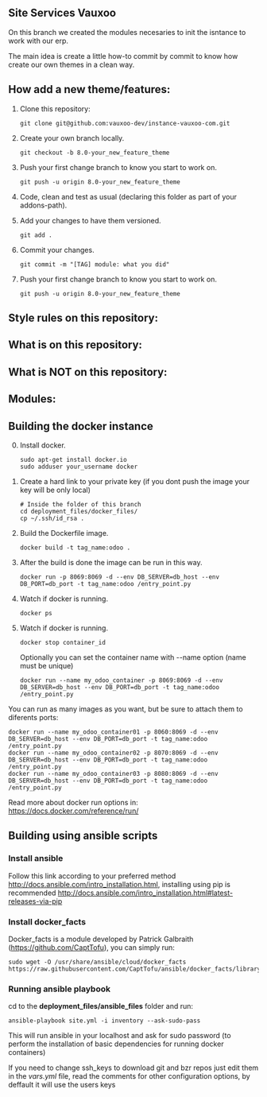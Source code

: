 Site Services Vauxoo
---

On this branch we created the modules necesaries to init the isntance to work with our erp.

The main idea is create a little how-to commit by commit to know how create our own themes in a clean way.

How add a new theme/features:
---

1. Clone this repository:

    ```
    git clone git@github.com:vauxoo-dev/instance-vauxoo-com.git
    ```

2. Create your own branch locally.

    ```
    git checkout -b 8.0-your_new_feature_theme
    ```

3. Push your first change branch to know you start to work on.

    ```
    git push -u origin 8.0-your_new_feature_theme
    ```

4. Code, clean and test as usual (declaring this folder as part of your addons-path).

5. Add your changes to have them versioned.

    ```
    git add .
    ```

6. Commit your changes.

    ```
    git commit -m "[TAG] module: what you did"
    ```

7. Push your first change branch to know you start to work on.

    ```
    git push -u origin 8.0-your_new_feature_theme
    ```

Style rules on this repository:
---

What is on this repository:
---

What is NOT on this repository:
---

Modules:
---

Building the docker instance
---

0. Install docker.

    ```
    sudo apt-get install docker.io
    sudo adduser your_username docker
    ```

1. Create a hard link to your private key (if you dont push the image your key will be only local)

    ```
    # Inside the folder of this branch
    cd deployment_files/docker_files/
    cp ~/.ssh/id_rsa .
    ```

2. Build the Dockerfile image.

    ```
    docker build -t tag_name:odoo .
    ```

3. After the build is done the image can be run in this way.

    ```
    docker run -p 8069:8069 -d --env DB_SERVER=db_host --env DB_PORT=db_port -t tag_name:odoo /entry_point.py
    ```
4. Watch if docker is running.

    ```
    docker ps
    ```

5. Watch if docker is running.

    ```
    docker stop container_id
    ```

    Optionally you can set the container name with --name option (name must be unique)

    ```
    docker run --name my_odoo_container -p 8069:8069 -d --env DB_SERVER=db_host --env DB_PORT=db_port -t tag_name:odoo /entry_point.py
    ```

You can  run as many images as you want, but be sure to attach them to diferents ports:

    docker run --name my_odoo_container01 -p 8060:8069 -d --env DB_SERVER=db_host --env DB_PORT=db_port -t tag_name:odoo /entry_point.py
    docker run --name my_odoo_container02 -p 8070:8069 -d --env DB_SERVER=db_host --env DB_PORT=db_port -t tag_name:odoo /entry_point.py
    docker run --name my_odoo_container03 -p 8080:8069 -d --env DB_SERVER=db_host --env DB_PORT=db_port -t tag_name:odoo /entry_point.py

Read more about docker run options in: https://docs.docker.com/reference/run/

Building using ansible scripts
---

### Install ansible

Follow this link according to your preferred method http://docs.ansible.com/intro_installation.html, installing using pip is recommended http://docs.ansible.com/intro_installation.html#latest-releases-via-pip

### Install docker_facts

Docker_facts is a module developed by Patrick Galbraith (https://github.com/CaptTofu), you can simply run:

    sudo wget -O /usr/share/ansible/cloud/docker_facts https://raw.githubusercontent.com/CaptTofu/ansible/docker_facts/library/cloud/docker_facts

### Running ansible playbook

cd to the **deployment_files/ansible_files** folder and run:

    ansible-playbook site.yml -i inventory --ask-sudo-pass

This will run ansible in your localhost and ask for sudo password (to perform the installation of basic dependencies for running docker containers)

If you need to change ssh_keys to download git and bzr repos just edit them in the *vars.yml* file, read the comments for other configuration options, by deffault it will use the users keys
